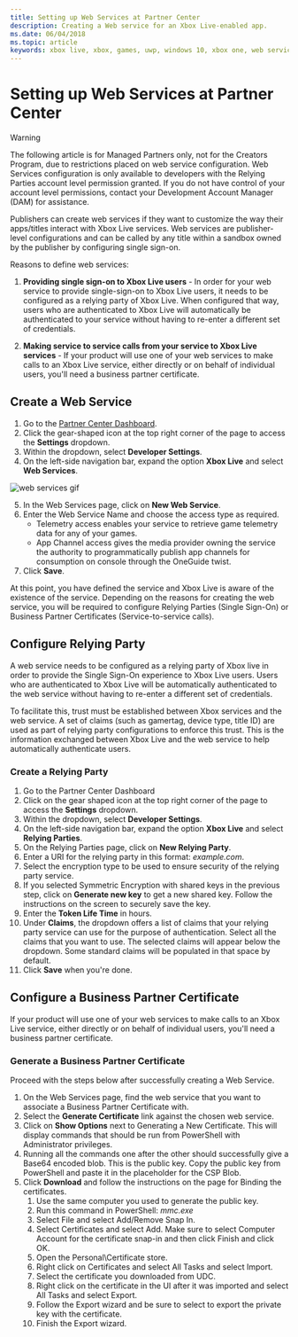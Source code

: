 ```yaml
---
title: Setting up Web Services at Partner Center
description: Creating a Web service for an Xbox Live-enabled app.
ms.date: 06/04/2018
ms.topic: article
keywords: xbox live, xbox, games, uwp, windows 10, xbox one, web services
---
```


# Setting up Web Services at Partner Center

> [!WARNING]
> The following article is for Managed Partners only, not for the Creators Program, due to restrictions placed on web service configuration. Web Services configuration is only available to developers with the Relying Parties account level permission granted. If you do not have control of your account level permissions, contact your Development Account Manager (DAM) for assistance.

Publishers can create web services if they want to customize the way their apps/titles interact with Xbox Live services.
Web services are publisher-level configurations and can be called by any title within a sandbox owned by the publisher by configuring single sign-on.

Reasons to define web services:

1. **Providing single sign-on to Xbox Live users** - In order for your web service to provide single-sign-on to Xbox Live users, it needs to be configured as a relying party of Xbox Live. When configured that way, users who are authenticated to Xbox Live will automatically be authenticated to your service without having to re-enter a different set of credentials.

2. **Making service to service calls from your service to Xbox Live services** - If your product will use one of your web services to make calls to an Xbox Live service, either directly or on behalf of individual users, you'll need a business partner certificate.


## Create a Web Service

1. Go to the [Partner Center Dashboard](https://partner.microsoft.com/dashboard/windows/overview).
2. Click the gear-shaped icon at the top right corner of the page to access the **Settings** dropdown.
3. Within the dropdown, select **Developer Settings**.
4. On the left-side navigation bar, expand the option **Xbox Live** and select **Web Services**.

![web services gif](../../images/dev-center/web-services/web-services.gif)

5. In the Web Services page, click on **New Web Service**.
6. Enter the Web Service Name and choose the access type as required.
    * Telemetry access enables your service to retrieve game telemetry data for any of your games.
    * App Channel access gives the media provider owning the service the authority to programmatically publish app channels for consumption on console through the OneGuide twist.
7. Click **Save**.

At this point, you have defined the service and Xbox Live is aware of the existence of the service.
Depending on the reasons for creating the web service, you will be required to configure Relying Parties (Single Sign-On) or Business Partner Certificates (Service-to-service calls).


## Configure Relying Party

A web service needs to be configured as a relying party of Xbox live in order to provide the Single Sign-On experience to Xbox Live users.
Users who are authenticated to Xbox Live will be automatically authenticated to the web service without having to re-enter a different set of credentials.

To facilitate this, trust must be established between Xbox services and the web service.
A set of claims (such as gamertag, device type, title ID) are used as part of relying party configurations to enforce this trust.
This is the information exchanged between Xbox Live and the web service to help automatically authenticate users.


### Create a Relying Party

1. Go to the Partner Center Dashboard  
2. Click on the gear shaped icon at the top right corner of the page to access the **Settings** dropdown.
3. Within the dropdown, select **Developer Settings**.
4. On the left-side navigation bar, expand the option **Xbox Live** and select **Relying Parties**.
5. On the Relying Parties page, click on **New Relying Party**.
6. Enter a URI for the relying party in this format: *example.com*.
7. Select the encryption type to be used to ensure security of the relying party service.
8. If you selected Symmetric Encryption with shared keys in the previous step, click on **Generate new key** to get a new shared key. Follow the instructions on the screen to securely save the key.
9. Enter the **Token Life Time** in hours.
10. Under **Claims**, the dropdown offers a list of claims that your relying party service can use for the purpose of authentication. Select all the claims that you want to use. The selected claims will appear below the dropdown. Some standard claims will be populated in that space by default.
11. Click **Save** when you're done.  


## Configure a Business Partner Certificate

If your product will use one of your web services to make calls to an Xbox Live service, either directly or on behalf of individual users, you'll need a business partner certificate.


### Generate a Business Partner Certificate

Proceed with the steps below after successfully creating a Web Service.

1. On the Web Services page, find the web service that you want to associate a Business Partner Certificate with.
2. Select the **Generate Certificate** link against the chosen web service.
3. Click on **Show Options** next to Generating a New Certificate. This will display commands that should be run from PowerShell with Administrator privileges.
4. Running all the commands one after the other should successfully give a Base64 encoded blob. This is the public key. Copy the public key from PowerShell and paste it in the placeholder for the CSP Blob.
5. Click **Download** and follow the instructions on the page for Binding the certificates.
    1. Use the same computer you used to generate the public key.
    2. Run this command in PowerShell: *mmc.exe*
    3. Select File and select Add/Remove Snap In.
    4. Select Certificates and select Add. Make sure to select Computer Account for the certificate snap-in and then click Finish and click OK.
    5. Open the Personal\Certificate store.
    6. Right click on Certificates and select All Tasks and select Import.
    7. Select the certificate you downloaded from UDC.
    8. Right click on the certificate in the UI after it was imported and select All Tasks and select Export.
    9. Follow the Export wizard and be sure to select to export the private key with the certificate.
    10. Finish the Export wizard.
